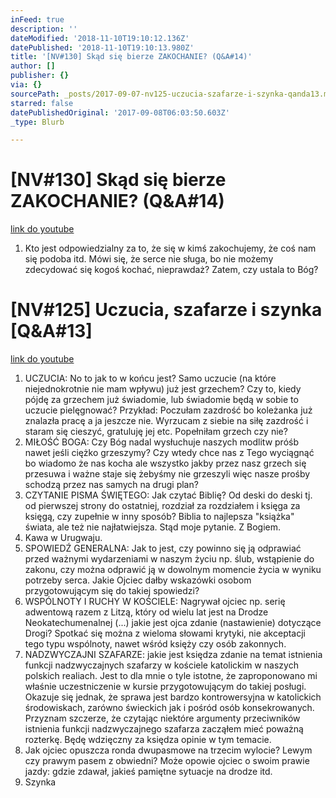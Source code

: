 ```yaml
---
inFeed: true
description: ''
dateModified: '2018-11-10T19:10:12.136Z'
datePublished: '2018-11-10T19:10:13.980Z'
title: '[NV#130] Skąd się bierze ZAKOCHANIE? (Q&A#14)'
author: []
publisher: {}
via: {}
sourcePath: _posts/2017-09-07-nv125-uczucia-szafarze-i-szynka-qanda13.md
starred: false
datePublishedOriginal: '2017-09-08T06:03:50.603Z'
_type: Blurb

---
```

# \[NV\#130\] Skąd się bierze ZAKOCHANIE? (Q&A\#14)
[link do youtube][0]

1. Kto jest odpowiedzialny za to, że się w kimś zakochujemy, że coś nam się podoba itd. Mówi się, że serce nie sługa, bo nie możemy zdecydować się kogoś kochać, nieprawdaż? Zatem, czy ustala to Bóg?

# \[NV\#125\] Uczucia, szafarze i szynka \[Q&A\#13\]
[link do youtube][1]

1. UCZUCIA: No to jak to w końcu jest? Samo uczucie (na które niejednokrotnie nie mam wpływu) już jest grzechem? Czy to, kiedy pójdę za grzechem już świadomie, lub świadomie będą w sobie to uczucie pielęgnować? Przykład: Poczułam zazdrość bo koleżanka już znalazła pracę a ja jeszcze nie. Wyrzucam z siebie na siłę zazdrość i staram się cieszyć, gratuluję jej etc. Popełniłam grzech czy nie?
2. MIŁOŚĆ BOGA: Czy Bóg nadal wysłuchuje naszych modlitw próśb nawet jeśli ciężko grzeszymy? Czy wtedy chce nas z Tego wyciągnąć bo wiadomo że nas kocha ale wszystko jakby przez nasz grzech się przesuwa i ważne staje się żebyśmy nie grzeszyli więc nasze prośby schodzą przez nas samych na drugi plan?
3. CZYTANIE PISMA ŚWIĘTEGO: Jak czytać Biblię? Od deski do deski tj. od pierwszej strony do ostatniej, rozdział za rozdziałem i księga za księgą, czy zupełnie w inny sposób? Biblia to najlepsza "książka" świata, ale też nie najłatwiejsza. Stąd moje pytanie. Z Bogiem.
4. Kawa w Urugwaju.
5. SPOWIEDŹ GENERALNA: Jak to jest, czy powinno się ją odprawiać przed ważnymi wydarzeniami w naszym życiu np. ślub, wstąpienie do zakonu, czy można odprawić ją w dowolnym momencie życia w wyniku potrzeby serca. Jakie Ojciec dałby wskazówki osobom przygotowującym się do takiej spowiedzi?
6. WSPÓLNOTY I RUCHY W KOŚCIELE: Nagrywał ojciec np. serię adwentową razem z Litzą, który od wielu lat jest na Drodze Neokatechumenalnej (...) jakie jest ojca zdanie (nastawienie) dotyczące Drogi? Spotkać się można z wieloma słowami krytyki, nie akceptacji tego typu wspólnoty, nawet wśród księży czy osób zakonnych.
7. NADZWYCZAJNI SZAFARZE: jakie jest księdza zdanie na temat istnienia funkcji nadzwyczajnych szafarzy w kościele katolickim w naszych polskich realiach. Jest to dla mnie o tyle istotne, że zaproponowano mi właśnie uczestniczenie w kursie przygotowującym do takiej posługi. Okazuje się jednak, że sprawa jest bardzo kontrowersyjna w katolickich środowiskach, zarówno świeckich jak i pośród osób konsekrowanych. Przyznam szczerze, że czytając niektóre argumenty przeciwników istnienia funkcji nadzwyczajnego szafarza zacząłem mieć poważną rozterkę. Będę wdzięczny za księdza opinie w tym temacie.
8. Jak ojciec opuszcza ronda dwupasmowe na trzecim wylocie? Lewym czy prawym pasem z obwiedni? Może opowie ojciec o swoim prawie jazdy: gdzie zdawał, jakieś pamiętne sytuacje na drodze itd.
9. Szynka

[0]: https://www.youtube.com/watch?v=8P4pclbDZqM
[1]: https://www.youtube.com/watch?v=2fyjSV5KB3Q